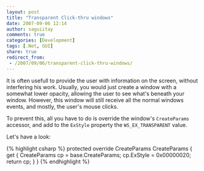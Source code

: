 ```yaml
---
layout: post
title: "Transparent Click-thru windows"
date: 2007-09-06 12:14
author: saguiitay
comments: true
categories: [Development]
tags: [.Net, GUI]
share: true
redirect_from:
 - /2007/09/06/transparent-click-thru-windows/
---
```

It is often usefull to provide the user with information on the screen, without interfering his work. 
Usually, you would just create a window with a somewhat lower opacity, allowing the user to see what's 
beneath your window. However, this window will still receive all the normal windows events, and mostly, 
the user's mouse clicks. 

To prevent this, all you have to do is override the window's `CreateParams` accessor, and add to the `ExStyle` property the `WS_EX_TRANSPARENT` value.

Let's have a look:

{% highlight csharp %}
protected override CreateParams CreateParams
{
    get
    {
        CreateParams cp = base.CreateParams;
        cp.ExStyle = 0x00000020;
        return cp;
    }
}
{% endhighlight %}
